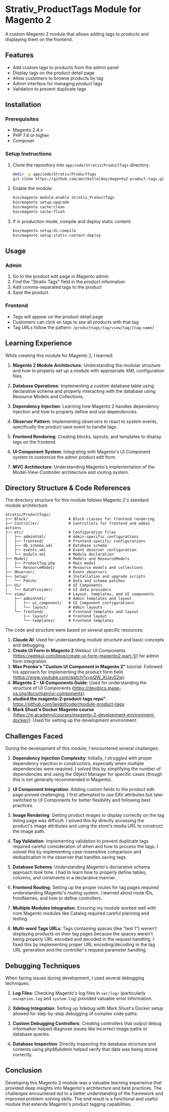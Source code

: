 # Strativ_ProductTags Module for Magento 2

A custom Magento 2 module that allows adding tags to products and displaying them on the frontend.

## Features

- Add custom tags to products from the admin panel
- Display tags on the product detail page
- Allow customers to browse products by tag
- Admin interface for managing product tags
- Validation to prevent duplicate tags

## Installation

### Prerequisites

- Magento 2.4.x
- PHP 7.4 or higher
- Composer

### Setup Instructions

1. Clone the repository into `app/code/Strativ/ProductTags` directory:

   ```bash
   mkdir -p app/code/Strativ/ProductTags
   git clone https://github.com/amitkolloldey/magento2-product-tags.git app/code/Strativ/ProductTags
   ```

2. Enable the module:

   ```bash
   bin/magento module:enable Strativ_ProductTags
   bin/magento setup:upgrade
   bin/magento cache:clean
   bin/magento cache:flush
   ```

3. If in production mode, compile and deploy static content:

   ```bash
   bin/magento setup:di:compile
   bin/magento setup:static-content:deploy
   ```

## Usage

### Admin

1. Go to the product edit page in Magento admin
2. Find the "Strativ Tags" field in the product information
3. Add comma-separated tags to the product
4. Save the product

### Frontend

- Tags will appear on the product detail page
- Customers can click on tags to see all products with that tag
- Tag URLs follow the pattern: `/producttags/tag/view/tag/[tag-name]`

## Learning Experience

While creating this module for Magento 2, I learned:

1. **Magento 2 Module Architecture**: Understanding the modular structure and how to properly set up a module with appropriate XML configuration files.

2. **Database Operations**: Implementing a custom database table using declarative schema and properly interacting with the database using Resource Models and Collections.

3. **Dependency Injection**: Learning how Magento 2 handles dependency injection and how to properly define and use dependencies.

4. **Observer Pattern**: Implementing observers to react to system events, specifically the product save event to handle tags.

5. **Frontend Rendering**: Creating blocks, layouts, and templates to display tags on the frontend.

6. **UI Component System**: Integrating with Magento's UI Component system to customize the admin product edit form.

7. **MVC Architecture**: Understanding Magento's implementation of the Model-View-Controller architecture and routing system.

## Directory Structure & Code References

The directory structure for this module follows Magento 2's standard module architecture:

```
Strativ/ProductTags/
├── Block/                  # Block classes for frontend rendering
├── Controller/             # Controllers for frontend and admin actions
├── etc/                    # Configuration files
│   ├── adminhtml/          # Admin-specific configurations
│   ├── frontend/           # Frontend-specific configurations
│   ├── db_schema.xml       # Database schema
│   ├── events.xml          # Event observer configuration
│   └── module.xml          # Module declaration
├── Model/                  # Models and ResourceModels
│   ├── ProductTag.php      # Main model
│   └── ResourceModel/      # Resource models and collections
├── Observer/               # Event observers
├── Setup/                  # Installation and upgrade scripts
│   └── Patch/              # Data and schema patches
├── Ui/                     # UI Components
│   └── DataProvider/       # UI data providers
└── view/                   # Layout, templates, and UI components
    ├── adminhtml/          # Admin templates and layout
    │   ├── ui_component/   # UI Component configurations
    │   └── layout/         # Admin layouts
    └── frontend/           # Frontend templates and layout
        ├── layout/         # Frontend layout
        └── templates/      # Frontend templates
```

The code and structure were based on several specific resources:

1. **Claude AI**: Used for understanding module structure and basic concepts and debugging.
2. **Create UI Form in Magento 2** Webkul: UI Components (https://webkul.com/blog/create-ui-form-magento2-part-1/) for admin form integration.
3. **Max Pronko's "Custom UI Component in Magento 2"** tutorial: Followed his approach for implementing the product form field (https://www.youtube.com/watch?v=pQW_XUay52w).
4. **Magento 2 - UI Components Guide**: Used for understanding the structure of UI Components (https://devdocs.mage-os.org/docs/main/ui-components).
5. **studied the magento-2-product-tags repo"**: https://github.com/landofcoder/module-product-tags.
8. **Mark Shust's Docker Magento course** (https://m.academy/courses/magento-2-development-environment-docker/): Used for setting up the development environment.

## Challenges Faced

During the development of this module, I encountered several challenges:

1. **Dependency Injection Complexity**: Initially, I struggled with proper dependency injection in constructors, especially when multiple dependencies were required. I solved this by simplifying the number of dependencies and using the Object Manager for specific cases (though this is not generally recommended in Magento).

2. **UI Component Integration**: Adding custom fields to the product edit page proved challenging. I first attempted to use EAV attributes but later switched to UI Components for better flexibility and following best practices.

3. **Image Rendering**: Getting product images to display correctly on the tag listing page was difficult. I solved this by directly accessing the product's image attributes and using the store's media URL to construct the image path.

4. **Tag Validation**: Implementing validation to prevent duplicate tags required careful consideration of when and how to process the tags. I solved this by implementing case-insensitive comparison and deduplication in the observer that handles saving tags.

5. **Database Schema**: Understanding Magento's declarative schema approach took time. I had to learn how to properly define tables, columns, and constraints in a declarative manner.

6. **Frontend Routing**: Setting up the proper routes for tag pages required understanding Magento's routing system. I learned about route IDs, frontNames, and how to define controllers.

7. **Multiple Modules Integration**: Ensuring my module worked well with core Magento modules like Catalog required careful planning and testing.

8. **Multi-word Tags URLs**: Tags containing spaces (like "test 1") weren't displaying products on their tag pages because the spaces weren't being properly URL encoded and decoded in the request handling. I fixed this by implementing proper URL encoding/decoding in the tag URL generation and the controller's request parameter handling.

## Debugging Techniques

When facing issues during development, I used several debugging techniques:

1. **Log Files**: Checking Magento's log files in `var/log/` (particularly `exception.log` and `system.log`) provided valuable error information.

2. **Xdebug Integration**: Setting up Xdebug with Mark Shust's Docker setup allowed for step-by-step debugging of complex code paths.

3. **Custom Debugging Controllers**: Creating controllers that output debug information helped diagnose issues like incorrect image paths or database queries.

4. **Database Inspection**: Directly inspecting the database structure and contents using phpMyAdmin helped verify that data was being stored correctly.

## Conclusion

Developing this Magento 2 module was a valuable learning experience that provided deep insights into Magento's architecture and best practices. The challenges encountered led to a better understanding of the framework and improved problem-solving skills. The end result is a functional and useful module that extends Magento's product tagging capabilities.